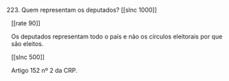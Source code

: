 223. Quem representam os deputados?
[[slnc 1000]]

[[rate 90]]


Os deputados representam todo o país e não os círculos eleitorais por que são eleitos.

[[slnc 500]]

Artigo 152 nº 2 da CRP.
